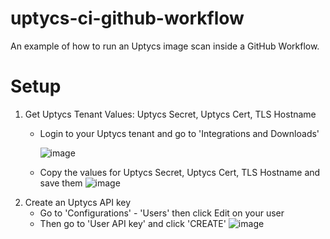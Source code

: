 # uptycs-ci-github-workflow
An example of how to run an Uptycs image scan inside a GitHub Workflow. 

# Setup
1. Get Uptycs Tenant Values: Uptycs Secret, Uptycs Cert, TLS Hostname
   - Login to your Uptycs tenant and go to 'Integrations and Downloads'
     
     ![image](https://github.com/uptycslabs/uptycs-ci-github-workflow/assets/49769928/e264b6d8-9c1b-4af4-a835-3911e7e9aa1f)
   - Copy the values for Uptycs Secret, Uptycs Cert, TLS Hostname and save them
     ![image](https://github.com/uptycslabs/uptycs-ci-github-workflow/assets/49769928/511641d8-b03b-4ac1-9f7b-1b6929bb1381)
2. Create an Uptycs API key
   - Go to 'Configurations' - 'Users' then click Edit on your user
   - Then go to 'User API key' and click 'CREATE'
     ![image](https://github.com/uptycslabs/uptycs-ci-github-workflow/assets/49769928/3211594a-7c65-4736-b135-7b6024b69c84)

 


